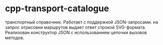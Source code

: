 # cpp-transport-catalogue
транспортный справочник. Работает с поддержкой JSON-запросами.
на запрос отрисовки маршрутов выдает ответ строкой SVG-формата.
Реализован конструктор JSON с использованием цепочки вызовов методов.
